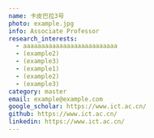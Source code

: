 ```yaml
---
name: 卡皮巴拉3号
photo: example.jpg
info: Associate Professor
research_interests:
  - aaaaaaaaaaaaaaaaaaaaaaaaaa
  - (example2)
  - (example3)
  - (example1)
  - (example2)
  - (example3)
category: master
email: example@example.com
google_scholar: https://www.ict.ac.cn/
github: https://www.ict.ac.cn/
linkedin: https://www.ict.ac.cn/
---
```

